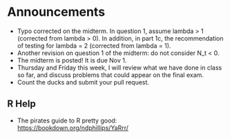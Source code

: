 # Announcements
- Typo corrected on the midterm. In question 1, assume lambda > 1 (corrected from lambda > 0). In addition, in part 1c, the recommendation of testing for lambda = 2 (corrected from lambda = 1).
- Another revision on question 1 of the midterm: do not consider N_t < 0.
- The midterm is posted! It is due Nov 1.
- Thursday and Friday this week, I will review what we have done in class so far, and discuss problems that could appear on the final exam.
- Count the ducks and submit your pull request.

## R Help
- The pirates guide to R pretty good: https://bookdown.org/ndphillips/YaRrr/
